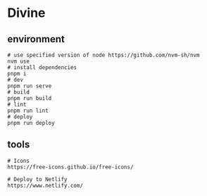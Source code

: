 # Divine

## environment

```shell
# use specified version of node https://github.com/nvm-sh/nvm
nvm use
# install dependencies
pnpm i
# dev
pnpm run serve
# build
pnpm run build
# lint
pnpm run lint
# deploy
pnpm run deploy
```

## tools

```shell
# Icons
https://free-icons.github.io/free-icons/

# Deploy to Netlify
https://www.netlify.com/

```
